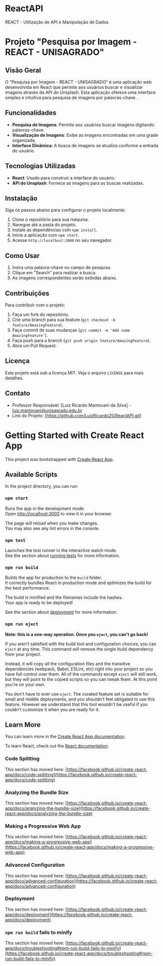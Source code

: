 # ReactAPI
REACT - Utilização de API e  Manipulação de Dados
# Projeto "Pesquisa por Imagem - REACT - UNISAGRADO"

## Visão Geral


O "Pesquisa por Imagem - REACT - UNISAGRADO" é uma aplicação web desenvolvida em React que permite aos usuários buscar e visualizar imagens através da API do Unsplash. Esta aplicação oferece uma interface simples e intuitiva para pesquisa de imagens por palavras-chave .

## Funcionalidades

- **Pesquisa de Imagens**: Permite aos usuários buscar imagens digitando palavras-chave.
- **Visualização de Imagens**: Exibe as imagens encontradas em uma grade organizada.
- **Interface Dinâmica**: A busca de imagens se atualiza conforme a entrada do usuário.

## Tecnologias Utilizadas

- **React**: Usado para construir a interface do usuário.
- **API do Unsplash**: Fornece as imagens para as buscas realizadas.

## Instalação

Siga os passos abaixo para configurar o projeto localmente:

1. Clone o repositório para sua máquina.
2. Navegue até a pasta do projeto.
3. Instale as dependências com `npm install`.
4. Inicie a aplicação com `npm start`.
5. Acesse `http://localhost:3000` no seu navegador.

## Como Usar

1. Insira uma palavra-chave no campo de pesquisa.
2. Clique em "Search" para realizar a busca.
3. As imagens correspondentes serão exibidas abaixo.

## Contribuições

Para contribuir com o projeto:

1. Faça um fork do repositório.
2. Crie uma branch para sua feature (`git checkout -b feature/AmazingFeature`).
3. Faça commit de suas mudanças (`git commit -m 'Add some AmazingFeature'`).
4. Faça push para a branch (`git push origin feature/AmazingFeature`).
5. Abra um Pull Request.

## Licença

Este projeto está sob a licença MIT. Veja o arquivo `LICENSE` para mais detalhes.

## Contato

- Professor Responsável: [Luiz Ricardo Mantovani da Silva] - luiz.mantovani@unisagrado.edu.br
- Link do Projeto: [https://github.com/LuizRicardo25/ReactAPI.git]


# Getting Started with Create React App

This project was bootstrapped with [Create React App](https://github.com/facebook/create-react-app).

## Available Scripts

In the project directory, you can run:

### `npm start`

Runs the app in the development mode.\
Open [http://localhost:3000](http://localhost:3000) to view it in your browser.

The page will reload when you make changes.\
You may also see any lint errors in the console.

### `npm test`

Launches the test runner in the interactive watch mode.\
See the section about [running tests](https://facebook.github.io/create-react-app/docs/running-tests) for more information.

### `npm run build`

Builds the app for production to the `build` folder.\
It correctly bundles React in production mode and optimizes the build for the best performance.

The build is minified and the filenames include the hashes.\
Your app is ready to be deployed!

See the section about [deployment](https://facebook.github.io/create-react-app/docs/deployment) for more information.

### `npm run eject`

**Note: this is a one-way operation. Once you `eject`, you can't go back!**

If you aren't satisfied with the build tool and configuration choices, you can `eject` at any time. This command will remove the single build dependency from your project.

Instead, it will copy all the configuration files and the transitive dependencies (webpack, Babel, ESLint, etc) right into your project so you have full control over them. All of the commands except `eject` will still work, but they will point to the copied scripts so you can tweak them. At this point you're on your own.

You don't have to ever use `eject`. The curated feature set is suitable for small and middle deployments, and you shouldn't feel obligated to use this feature. However we understand that this tool wouldn't be useful if you couldn't customize it when you are ready for it.

## Learn More

You can learn more in the [Create React App documentation](https://facebook.github.io/create-react-app/docs/getting-started).

To learn React, check out the [React documentation](https://reactjs.org/).

### Code Splitting

This section has moved here: [https://facebook.github.io/create-react-app/docs/code-splitting](https://facebook.github.io/create-react-app/docs/code-splitting)

### Analyzing the Bundle Size

This section has moved here: [https://facebook.github.io/create-react-app/docs/analyzing-the-bundle-size](https://facebook.github.io/create-react-app/docs/analyzing-the-bundle-size)

### Making a Progressive Web App

This section has moved here: [https://facebook.github.io/create-react-app/docs/making-a-progressive-web-app](https://facebook.github.io/create-react-app/docs/making-a-progressive-web-app)

### Advanced Configuration

This section has moved here: [https://facebook.github.io/create-react-app/docs/advanced-configuration](https://facebook.github.io/create-react-app/docs/advanced-configuration)

### Deployment

This section has moved here: [https://facebook.github.io/create-react-app/docs/deployment](https://facebook.github.io/create-react-app/docs/deployment)

### `npm run build` fails to minify

This section has moved here: [https://facebook.github.io/create-react-app/docs/troubleshooting#npm-run-build-fails-to-minify](https://facebook.github.io/create-react-app/docs/troubleshooting#npm-run-build-fails-to-minify)
